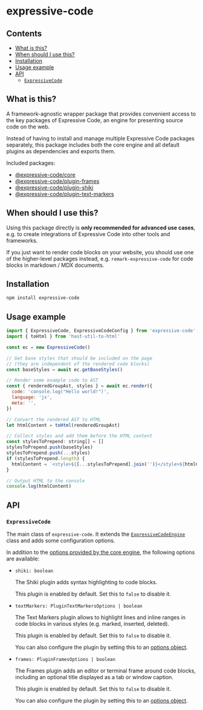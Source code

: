 # expressive-code

## Contents

- [What is this?](#what-is-this)
- [When should I use this?](#when-should-i-use-this)
- [Installation](#installation)
- [Usage example](#usage-example)
- [API](#api)
  - [`ExpressiveCode`](#expressivecode)

## What is this?

A framework-agnostic wrapper package that provides convenient access to the key packages of Expressive Code, an engine for presenting source code on the web.

Instead of having to install and manage multiple Expressive Code packages separately, this package includes both the core engine and all default plugins as dependencies and exports them.

Included packages:

- [@expressive-code/core](https://github.com/expressive-code/expressive-code/blob/main/packages/%40expressive-code/core/README.md)
- [@expressive-code/plugin-frames](https://github.com/expressive-code/expressive-code/blob/main/packages/%40expressive-code/plugin-frames/README.md)
- [@expressive-code/plugin-shiki](https://github.com/expressive-code/expressive-code/blob/main/packages/%40expressive-code/plugin-shiki/README.md)
- [@expressive-code/plugin-text-markers](https://github.com/expressive-code/expressive-code/blob/main/packages/%40expressive-code/plugin-text-markers/README.md)

## When should I use this?

Using this package directly is **only recommended for advanced use cases**, e.g. to create integrations of Expressive Code into other tools and frameworks.

If you just want to render code blocks on your website, you should use one of the higher-level packages instead, e.g. `remark-expressive-code` for code blocks in markdown / MDX documents.

## Installation

```bash
npm install expressive-code
```

## Usage example

```js
import { ExpressiveCode, ExpressiveCodeConfig } from 'expressive-code'
import { toHtml } from 'hast-util-to-html'

const ec = new ExpressiveCode()

// Get base styles that should be included on the page
// (they are independent of the rendered code blocks)
const baseStyles = await ec.getBaseStyles()

// Render some example code to AST
const { renderedGroupAst, styles } = await ec.render({
  code: 'console.log("Hello world!")',
  language: 'js',
  meta: '',
})

// Convert the rendered AST to HTML
let htmlContent = toHtml(renderedGroupAst)

// Collect styles and add them before the HTML content
const stylesToPrepend: string[] = []
stylesToPrepend.push(baseStyles)
stylesToPrepend.push(...styles)
if (stylesToPrepend.length) {
  htmlContent = `<style>${[...stylesToPrepend].join('')}</style>${htmlContent}`
}

// Output HTML to the console
console.log(htmlContent)
```

## API

### `ExpressiveCode`

The main class of `expressive-code`. It extends the [`ExpressiveCodeEngine`](https://github.com/expressive-code/expressive-code/blob/main/packages/%40expressive-code/core/README.md#expressivecodeengine) class and adds some configuration options.

In addition to the [options provided by the core engine](https://github.com/expressive-code/expressive-code/blob/main/packages/%40expressive-code/core/README.md#expressivecodeengine-constructor), the following options are available:

- `shiki: boolean`

  The Shiki plugin adds syntax highlighting to code blocks.

  This plugin is enabled by default. Set this to `false` to disable it.

- `textMarkers: PluginTextMarkersOptions | boolean`

  The Text Markers plugin allows to highlight lines and inline ranges in code blocks in various styles (e.g. marked, inserted, deleted).

  This plugin is enabled by default. Set this to `false` to disable it.

  You can also configure the plugin by setting this to an [options object](https://github.com/expressive-code/expressive-code/blob/main/packages/%40expressive-code/plugin-text-markers/README.md#available-plugin-options).

- `frames: PluginFramesOptions | boolean`

  The Frames plugin adds an editor or terminal frame around code blocks, including an optional title displayed as a tab or window caption.

  This plugin is enabled by default. Set this to `false` to disable it.

  You can also configure the plugin by setting this to an [options object](https://github.com/expressive-code/expressive-code/blob/main/packages/%40expressive-code/plugin-frames/README.md#available-plugin-options).
